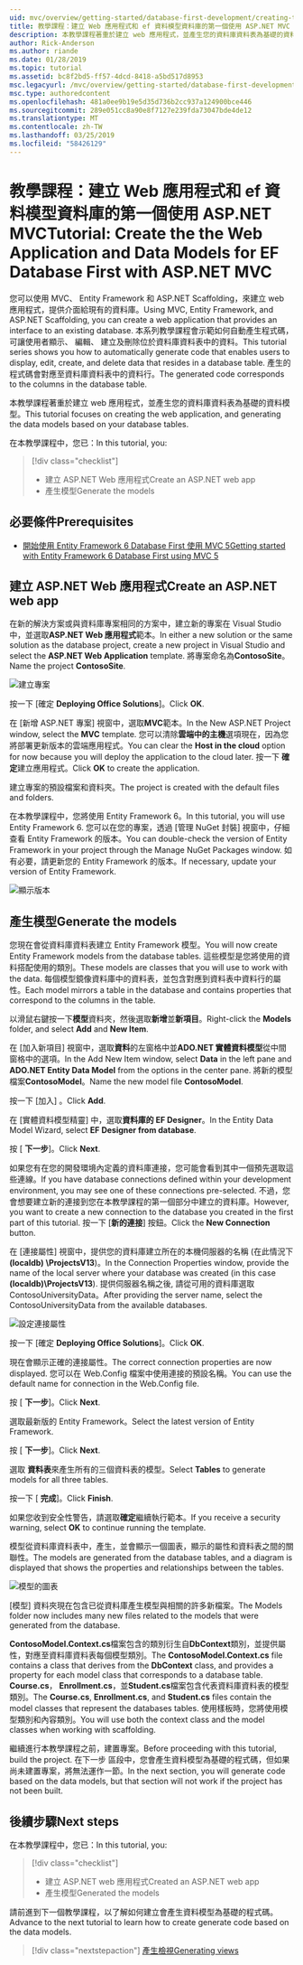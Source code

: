 ```yaml
---
uid: mvc/overview/getting-started/database-first-development/creating-the-web-application
title: 教學課程：建立 Web 應用程式和 ef 資料模型資料庫的第一個使用 ASP.NET MVC
description: 本教學課程著重於建立 web 應用程式，並產生您的資料庫資料表為基礎的資料模型。
author: Rick-Anderson
ms.author: riande
ms.date: 01/28/2019
ms.topic: tutorial
ms.assetid: bc8f2bd5-ff57-4dcd-8418-a5bd517d8953
msc.legacyurl: /mvc/overview/getting-started/database-first-development/creating-the-web-application
msc.type: authoredcontent
ms.openlocfilehash: 481a0ee9b19e5d35d736b2cc937a124900bce446
ms.sourcegitcommit: 289e051cc8a90e8f7127e239fda73047bde4de12
ms.translationtype: MT
ms.contentlocale: zh-TW
ms.lasthandoff: 03/25/2019
ms.locfileid: "58426129"
---
```

# <a name="tutorial-create-the-the-web-application-and-data-models-for-ef-database-first-with-aspnet-mvc"></a><span data-ttu-id="e79db-103">教學課程：建立 Web 應用程式和 ef 資料模型資料庫的第一個使用 ASP.NET MVC</span><span class="sxs-lookup"><span data-stu-id="e79db-103">Tutorial: Create the the Web Application and Data Models for EF Database First with ASP.NET MVC</span></span>

 <span data-ttu-id="e79db-104">您可以使用 MVC、 Entity Framework 和 ASP.NET Scaffolding，來建立 web 應用程式，提供介面給現有的資料庫。</span><span class="sxs-lookup"><span data-stu-id="e79db-104">Using MVC, Entity Framework, and ASP.NET Scaffolding, you can create a web application that provides an interface to an existing database.</span></span> <span data-ttu-id="e79db-105">本系列教學課程會示範如何自動產生程式碼，可讓使用者顯示、 編輯、 建立及刪除位於資料庫資料表中的資料。</span><span class="sxs-lookup"><span data-stu-id="e79db-105">This tutorial series shows you how to automatically generate code that enables users to display, edit, create, and delete data that resides in a database table.</span></span> <span data-ttu-id="e79db-106">產生的程式碼會對應至資料庫資料表中的資料行。</span><span class="sxs-lookup"><span data-stu-id="e79db-106">The generated code corresponds to the columns in the database table.</span></span>

<span data-ttu-id="e79db-107">本教學課程著重於建立 web 應用程式，並產生您的資料庫資料表為基礎的資料模型。</span><span class="sxs-lookup"><span data-stu-id="e79db-107">This tutorial focuses on creating the web application, and generating the data models based on your database tables.</span></span>

<span data-ttu-id="e79db-108">在本教學課程中，您已：</span><span class="sxs-lookup"><span data-stu-id="e79db-108">In this tutorial, you:</span></span>

> [!div class="checklist"]
> * <span data-ttu-id="e79db-109">建立 ASP.NET Web 應用程式</span><span class="sxs-lookup"><span data-stu-id="e79db-109">Create an ASP.NET web app</span></span>
> * <span data-ttu-id="e79db-110">產生模型</span><span class="sxs-lookup"><span data-stu-id="e79db-110">Generate the models</span></span>

## <a name="prerequisites"></a><span data-ttu-id="e79db-111">必要條件</span><span class="sxs-lookup"><span data-stu-id="e79db-111">Prerequisites</span></span>

* [<span data-ttu-id="e79db-112">開始使用 Entity Framework 6 Database First 使用 MVC 5</span><span class="sxs-lookup"><span data-stu-id="e79db-112">Getting started with Entity Framework 6 Database First using MVC 5</span></span>](setting-up-database.md)

## <a name="create-an-aspnet-web-app"></a><span data-ttu-id="e79db-113">建立 ASP.NET Web 應用程式</span><span class="sxs-lookup"><span data-stu-id="e79db-113">Create an ASP.NET web app</span></span>

<span data-ttu-id="e79db-114">在新的解決方案或與資料庫專案相同的方案中，建立新的專案在 Visual Studio 中，並選取**ASP.NET Web 應用程式**範本。</span><span class="sxs-lookup"><span data-stu-id="e79db-114">In either a new solution or the same solution as the database project, create a new project in Visual Studio and select the **ASP.NET Web Application** template.</span></span> <span data-ttu-id="e79db-115">將專案命名為**ContosoSite**。</span><span class="sxs-lookup"><span data-stu-id="e79db-115">Name the project **ContosoSite**.</span></span>

![建立專案](creating-the-web-application/_static/image1.png)

<span data-ttu-id="e79db-117">按一下 [確定 **Deploying Office Solutions**]。</span><span class="sxs-lookup"><span data-stu-id="e79db-117">Click **OK**.</span></span>

<span data-ttu-id="e79db-118">在 [新增 ASP.NET 專案] 視窗中，選取**MVC**範本。</span><span class="sxs-lookup"><span data-stu-id="e79db-118">In the New ASP.NET Project window, select the **MVC** template.</span></span> <span data-ttu-id="e79db-119">您可以清除**雲端中的主機**選項現在，因為您將部署更新版本的雲端應用程式。</span><span class="sxs-lookup"><span data-stu-id="e79db-119">You can clear the **Host in the cloud** option for now because you will deploy the application to the cloud later.</span></span> <span data-ttu-id="e79db-120">按一下 **確定**建立應用程式。</span><span class="sxs-lookup"><span data-stu-id="e79db-120">Click **OK** to create the application.</span></span>

<span data-ttu-id="e79db-121">建立專案的預設檔案和資料夾。</span><span class="sxs-lookup"><span data-stu-id="e79db-121">The project is created with the default files and folders.</span></span>

<span data-ttu-id="e79db-122">在本教學課程中，您將使用 Entity Framework 6。</span><span class="sxs-lookup"><span data-stu-id="e79db-122">In this tutorial, you will use Entity Framework 6.</span></span> <span data-ttu-id="e79db-123">您可以在您的專案，透過 [管理 NuGet 封裝] 視窗中，仔細查看 Entity Framework 的版本。</span><span class="sxs-lookup"><span data-stu-id="e79db-123">You can double-check the version of Entity Framework in your project through the Manage NuGet Packages window.</span></span> <span data-ttu-id="e79db-124">如有必要，請更新您的 Entity Framework 的版本。</span><span class="sxs-lookup"><span data-stu-id="e79db-124">If necessary, update your version of Entity Framework.</span></span>

![顯示版本](creating-the-web-application/_static/image3.png)

## <a name="generate-the-models"></a><span data-ttu-id="e79db-126">產生模型</span><span class="sxs-lookup"><span data-stu-id="e79db-126">Generate the models</span></span>

<span data-ttu-id="e79db-127">您現在會從資料庫資料表建立 Entity Framework 模型。</span><span class="sxs-lookup"><span data-stu-id="e79db-127">You will now create Entity Framework models from the database tables.</span></span> <span data-ttu-id="e79db-128">這些模型是您將使用的資料搭配使用的類別。</span><span class="sxs-lookup"><span data-stu-id="e79db-128">These models are classes that you will use to work with the data.</span></span> <span data-ttu-id="e79db-129">每個模型鏡像資料庫中的資料表，並包含對應到資料表中資料行的屬性。</span><span class="sxs-lookup"><span data-stu-id="e79db-129">Each model mirrors a table in the database and contains properties that correspond to the columns in the table.</span></span>

<span data-ttu-id="e79db-130">以滑鼠右鍵按一下**模型**資料夾，然後選取**新增**並**新項目**。</span><span class="sxs-lookup"><span data-stu-id="e79db-130">Right-click the **Models** folder, and select **Add** and **New Item**.</span></span>

<span data-ttu-id="e79db-131">在 [加入新項目] 視窗中，選取**資料**的左窗格中並**ADO.NET 實體資料模型**從中間窗格中的選項。</span><span class="sxs-lookup"><span data-stu-id="e79db-131">In the Add New Item window, select **Data** in the left pane and **ADO.NET Entity Data Model** from the options in the center pane.</span></span> <span data-ttu-id="e79db-132">將新的模型檔案**ContosoModel**。</span><span class="sxs-lookup"><span data-stu-id="e79db-132">Name the new model file **ContosoModel**.</span></span>

<span data-ttu-id="e79db-133">按一下 [加入] 。</span><span class="sxs-lookup"><span data-stu-id="e79db-133">Click **Add**.</span></span>

<span data-ttu-id="e79db-134">在 [實體資料模型精靈] 中，選取**資料庫的 EF Designer**。</span><span class="sxs-lookup"><span data-stu-id="e79db-134">In the Entity Data Model Wizard, select **EF Designer from database**.</span></span>

<span data-ttu-id="e79db-135">按 [ **下一步**]。</span><span class="sxs-lookup"><span data-stu-id="e79db-135">Click **Next**.</span></span>

<span data-ttu-id="e79db-136">如果您有在您的開發環境內定義的資料庫連接，您可能會看到其中一個預先選取這些連線。</span><span class="sxs-lookup"><span data-stu-id="e79db-136">If you have database connections defined within your development environment, you may see one of these connections pre-selected.</span></span> <span data-ttu-id="e79db-137">不過，您會想要建立新的連接到您在本教學課程的第一個部分中建立的資料庫。</span><span class="sxs-lookup"><span data-stu-id="e79db-137">However, you want to create a new connection to the database you created in the first part of this tutorial.</span></span> <span data-ttu-id="e79db-138">按一下 [**新的連接**] 按鈕。</span><span class="sxs-lookup"><span data-stu-id="e79db-138">Click the **New Connection** button.</span></span>

<span data-ttu-id="e79db-139">在 [連接屬性] 視窗中，提供您的資料庫建立所在的本機伺服器的名稱 (在此情況下 **(localdb) \ProjectsV13**)。</span><span class="sxs-lookup"><span data-stu-id="e79db-139">In the Connection Properties window, provide the name of the local server where your database was created (in this case **(localdb)\ProjectsV13**).</span></span> <span data-ttu-id="e79db-140">提供伺服器名稱之後, 請從可用的資料庫選取 ContosoUniversityData。</span><span class="sxs-lookup"><span data-stu-id="e79db-140">After providing the server name, select the ContosoUniversityData from the available databases.</span></span>

![設定連接屬性](creating-the-web-application/_static/image8.png)

<span data-ttu-id="e79db-142">按一下 [確定 **Deploying Office Solutions**]。</span><span class="sxs-lookup"><span data-stu-id="e79db-142">Click **OK**.</span></span>

<span data-ttu-id="e79db-143">現在會顯示正確的連接屬性。</span><span class="sxs-lookup"><span data-stu-id="e79db-143">The correct connection properties are now displayed.</span></span> <span data-ttu-id="e79db-144">您可以在 Web.Config 檔案中使用連接的預設名稱。</span><span class="sxs-lookup"><span data-stu-id="e79db-144">You can use the default name for connection in the Web.Config file.</span></span>

<span data-ttu-id="e79db-145">按 [ **下一步**]。</span><span class="sxs-lookup"><span data-stu-id="e79db-145">Click **Next**.</span></span>

<span data-ttu-id="e79db-146">選取最新版的 Entity Framework。</span><span class="sxs-lookup"><span data-stu-id="e79db-146">Select the latest version of Entity Framework.</span></span>

<span data-ttu-id="e79db-147">按 [ **下一步**]。</span><span class="sxs-lookup"><span data-stu-id="e79db-147">Click **Next**.</span></span>

<span data-ttu-id="e79db-148">選取 **資料表**來產生所有的三個資料表的模型。</span><span class="sxs-lookup"><span data-stu-id="e79db-148">Select **Tables** to generate models for all three tables.</span></span>

<span data-ttu-id="e79db-149">按一下 [ **完成**]。</span><span class="sxs-lookup"><span data-stu-id="e79db-149">Click **Finish**.</span></span>

<span data-ttu-id="e79db-150">如果您收到安全性警告，請選取**確定**繼續執行範本。</span><span class="sxs-lookup"><span data-stu-id="e79db-150">If you receive a security warning, select **OK** to continue running the template.</span></span>

<span data-ttu-id="e79db-151">模型從資料庫資料表中，產生，並會顯示一個圖表，顯示的屬性和資料表之間的關聯性。</span><span class="sxs-lookup"><span data-stu-id="e79db-151">The models are generated from the database tables, and a diagram is displayed that shows the properties and relationships between the tables.</span></span>

![模型的圖表](creating-the-web-application/_static/image11.png)

<span data-ttu-id="e79db-153">[模型] 資料夾現在包含已從資料庫產生模型與相關的許多新檔案。</span><span class="sxs-lookup"><span data-stu-id="e79db-153">The Models folder now includes many new files related to the models that were generated from the database.</span></span>

<span data-ttu-id="e79db-154">**ContosoModel.Context.cs**檔案包含的類別衍生自**DbContext**類別，並提供屬性，對應至資料庫資料表每個模型類別。</span><span class="sxs-lookup"><span data-stu-id="e79db-154">The **ContosoModel.Context.cs** file contains a class that derives from the **DbContext** class, and provides a property for each model class that corresponds to a database table.</span></span> <span data-ttu-id="e79db-155">**Course.cs**， **Enrollment.cs**，並**Student.cs**檔案包含代表資料庫資料表的模型類別。</span><span class="sxs-lookup"><span data-stu-id="e79db-155">The **Course.cs**, **Enrollment.cs**, and **Student.cs** files contain the model classes that represent the databases tables.</span></span> <span data-ttu-id="e79db-156">使用樣板時，您將使用模型類別和內容類別。</span><span class="sxs-lookup"><span data-stu-id="e79db-156">You will use both the context class and the model classes when working with scaffolding.</span></span>

<span data-ttu-id="e79db-157">繼續進行本教學課程之前，建置專案。</span><span class="sxs-lookup"><span data-stu-id="e79db-157">Before proceeding with this tutorial, build the project.</span></span> <span data-ttu-id="e79db-158">在下一步 區段中，您會產生資料模型為基礎的程式碼，但如果尚未建置專案，將無法運作一節。</span><span class="sxs-lookup"><span data-stu-id="e79db-158">In the next section, you will generate code based on the data models, but that section will not work if the project has not been built.</span></span>

## <a name="next-steps"></a><span data-ttu-id="e79db-159">後續步驟</span><span class="sxs-lookup"><span data-stu-id="e79db-159">Next steps</span></span>

<span data-ttu-id="e79db-160">在本教學課程中，您已：</span><span class="sxs-lookup"><span data-stu-id="e79db-160">In this tutorial, you:</span></span>

> [!div class="checklist"]
> * <span data-ttu-id="e79db-161">建立 ASP.NET web 應用程式</span><span class="sxs-lookup"><span data-stu-id="e79db-161">Created an ASP.NET web app</span></span>
> * <span data-ttu-id="e79db-162">產生模型</span><span class="sxs-lookup"><span data-stu-id="e79db-162">Generated the models</span></span>

<span data-ttu-id="e79db-163">請前進到下一個教學課程，以了解如何建立會產生資料模型為基礎的程式碼。</span><span class="sxs-lookup"><span data-stu-id="e79db-163">Advance to the next tutorial to learn how to create generate code based on the data models.</span></span>
> [!div class="nextstepaction"]
> [<span data-ttu-id="e79db-164">產生檢視</span><span class="sxs-lookup"><span data-stu-id="e79db-164">Generating views</span></span>](generating-views.md)
